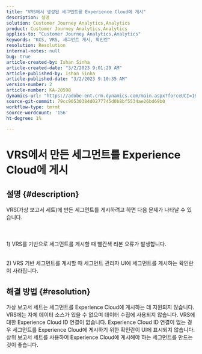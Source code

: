 ```yaml
---
title: "VRS에서 생성된 세그먼트를 Experience Cloud에 게시"
description: 설명
solution: Customer Journey Analytics,Analytics
product: Customer Journey Analytics,Analytics
applies-to: "Customer Journey Analytics,Analytics"
keywords: "KCS, VRS, 세그먼트 게시, 확인란"
resolution: Resolution
internal-notes: null
bug: true
article-created-by: Ishan Sinha
article-created-date: "3/2/2023 9:01:29 AM"
article-published-by: Ishan Sinha
article-published-date: "3/2/2023 9:10:35 AM"
version-number: 2
article-number: KA-20598
dynamics-url: "https://adobe-ent.crm.dynamics.com/main.aspx?forceUCI=1&pagetype=entityrecord&etn=knowledgearticle&id=19852acc-d8b8-ed11-83fe-6045bd0065f9"
source-git-commit: 79cc90530384d0277745d0b8bf5534ae26bd69b0
workflow-type: tm+mt
source-wordcount: '156'
ht-degree: 1%

---
```


# VRS에서 만든 세그먼트를 Experience Cloud에 게시

## 설명 {#description}

VRS(가상 보고서 세트)에 만든 세그먼트를 게시하려고 하면 다음 문제가 나타날 수 있습니다.<br><br> <br><br>1) VRS를 기반으로 세그먼트를 게시할 때 빨간색 리본 오류가 발생합니다.

<br>2) VRS 기반 세그먼트를 게시할 때 세그먼트 관리자 UI에 세그먼트를 게시하는 확인란이 사라집니다.

## 해결 방법 {#resolution}

가상 보고서 세트는 세그먼트를 Experience Cloud에 게시하는 데 지원되지 않습니다. VRS에는 자체 데이터 소스가 있을 수 없으며 데이터 수집에 사용되지 않습니다. VRS에 대한 Experience Cloud ID 연결이 없습니다. Experience Cloud ID 연결이 없는 경우 세그먼트를 Experience Cloud에 게시하기 위한 확인란이 UI에 표시되지 않습니다.<br>상위 보고서 세트를 사용하여 Experience Cloud에 게시해야 하는 세그먼트를 만드는 것이 좋습니다.